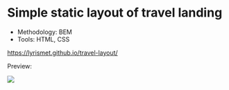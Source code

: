 # Simple static layout of travel landing
* Methodology: BEM
* Tools: HTML, CSS

https://lyrismet.github.io/travel-layout/

Preview:

<img src="img/screenshot.png">
